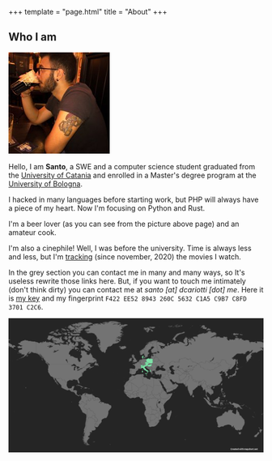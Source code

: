 +++
template = "page.html"
title = "About"
+++

## Who I am

![me.jpg](/i/me.jpg)

Hello, I am **Santo**, a SWE and a computer science student graduated from the [University of Catania](https://dmi.unict.it) and
enrolled in a Master's degree program at the [University of Bologna](https://cs.unibo.it).

I hacked in many languages before starting work, but PHP will always have a
piece of my heart. Now I'm focusing on Python and Rust.

I'm a beer lover (as you can see from the picture above page) and an amateur cook.

I'm also a cinephile! Well, I was before the university. Time is
always less and less, but I'm [tracking](/movies) (since november, 2020) the movies I
watch.

In the grey section you can contact me in many and many ways, so It's useless
rewrite those links here. But, if you want to touch me intimately (don't think
dirty) you can contact me at _santo [at] dcariotti [dot] me_.
Here it is [my key](/public.pgp) and my fingerprint `F422 EE52 8943 260C 5632 C1A5 C9B7 C8FD 3701 C2C6`.

![map](/map.png)
